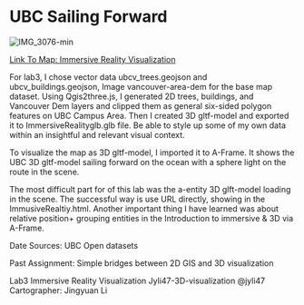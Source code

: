 # UBC Sailing Forward
![IMG_3076-min](https://user-images.githubusercontent.com/97953213/161471963-d3c465ed-1240-411a-8c2a-2fa462d3dcfd.JPG)

[Link To Map: Immersive Reality Visualization](https://jyli47.github.io/jyli47-3D-visualization/ImmersiveReality2.html)

For lab3, I chose vector data ubcv_trees.geojson and ubcv_buildings.geojson, Image vancouver-area-dem for the base map dataset.  Using Qgis2three.js, I generated 2D trees, buildings, and Vancouver Dem layers and clipped them as general six-sided polygon features on UBC Campus Area. Then I created 3D gltf-model and exported it to ImmersiveRealityglb.glb file. Be able to style up some of my own data within an insightful and relevant visual context. 

To visualize the map as 3D gltf-model, I imported it to A-Frame. It shows the UBC 3D gltf-model sailing forward on the ocean with a sphere light on the route in the scene.

The most difficult part for of this lab was the a-entity 3D glft-model loading in the scene. The successful way is use URL directly, showing in the ImmusiveRealtiy.html. Another important thing I have learned was about relative position+ grouping entities in the Introduction to immersive & 3D via A-Frame.

Date Sources:
UBC Open datasets

Past Assignment: Simple bridges between 2D GIS and 3D visualization

Lab3 Immersive Reality Visualization
Jyli47-3D-visualization @jyli47
Cartographer: Jingyuan Li
